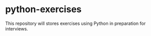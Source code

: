 # python-exercises
This repository will stores exercises using Python in preparation for interviews. 
